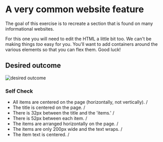 # A very common website feature

The goal of this exercise is to recreate a section that is found on many informational websites.

For this one you will need to edit the HTML a little bit too. We can't be making things _too_ easy for you. You'll want to add containers around the various elements so that you can flex them. Good luck!

## Desired outcome

![desired outcome](./desired-outcome.png)

### Self Check

- All items are centered on the page (horizontally, not vertically). /
- The title is centered on the page. /
- There is 32px between the title and the 'items.' /
- There is 52px between each item. /
- The items are arranged horizontally on the page. /
- The items are only 200px wide and the text wraps. /
- The item text is centered. /
